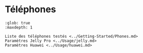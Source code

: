 # Téléphones

```{toctree}
:glob: true
:maxdepth: 1

Liste des téléphones testés <../Getting-Started/Phones.md>
Paramètres Jelly Pro <../Usage/jelly.md>
Paramètres Huawei <../Usage/huawei.md>
```
